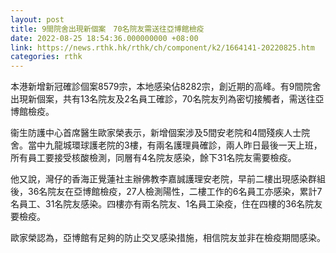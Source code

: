 ```yaml
---
layout: post
title: 9間院舍出現新個案　70名院友需送往亞博館檢疫
date: 2022-08-25 18:54:36.000000000 +08:00
link: https://news.rthk.hk/rthk/ch/component/k2/1664141-20220825.htm
categories: rthk
---
```


本港新增新冠確診個案8579宗，本地感染佔8282宗，創近期的高峰。有9間院舍出現新個案，共有13名院友及2名員工確診，70名院友列為密切接觸者，需送往亞博館檢疫。

衞生防護中心首席醫生歐家榮表示，新增個案涉及5間安老院和4間殘疾人士院舍。當中九龍城環球護老院的3樓，有兩名護理員確診，兩人昨日最後一天上班，所有員工要接受核酸檢測，同層有4名院友感染，餘下31名院友需要檢疫。

他又說，灣仔的香海正覺蓮社主辦佛教李嘉誠護理安老院，早前二樓出現感染群組後，36名院友在亞博館檢疫，27人檢測陽性，二樓工作的6名員工亦感染，累計7名員工、31名院友感染。四樓亦有兩名院友、1名員工染疫，住在四樓的36名院友要檢疫。

歐家榮認為，亞博館有足夠的防止交叉感染措施，相信院友並非在檢疫期間感染。
